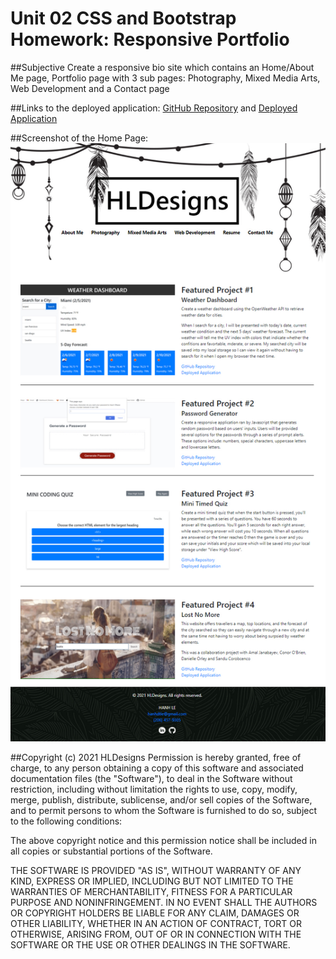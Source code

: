 # Unit 02 CSS and Bootstrap Homework: Responsive Portfolio

##Subjective
Create a responsive bio site which contains an Home/About Me page, Portfolio page with 3 sub pages: Photography, Mixed Media Arts, Web Development and a Contact page

##Links to the deployed application:
[GitHub Repository](https://github.com/hanhle1989/Bootstrap-Portfolio)
and [Deployed Application](https://hanhle1989.github.io/Bootstrap-Portfolio/index.html)


##Screenshot of the Home Page:
![code refactor demo](./images/screenshot.jpg)


##Copyright (c) 2021 HLDesigns
Permission is hereby granted, free of charge, to any person obtaining a copy of this software and associated documentation files (the "Software"), to deal in the Software without restriction, including without limitation the rights to use, copy, modify, merge, publish, distribute, sublicense, and/or sell copies of the Software, and to permit persons to whom the Software is furnished to do so, subject to the following conditions:

The above copyright notice and this permission notice shall be included in all copies or substantial portions of the Software.

THE SOFTWARE IS PROVIDED "AS IS", WITHOUT WARRANTY OF ANY KIND, EXPRESS OR IMPLIED, INCLUDING BUT NOT LIMITED TO THE WARRANTIES OF MERCHANTABILITY, FITNESS FOR A PARTICULAR PURPOSE AND NONINFRINGEMENT. IN NO EVENT SHALL THE AUTHORS OR COPYRIGHT HOLDERS BE LIABLE FOR ANY CLAIM, DAMAGES OR OTHER LIABILITY, WHETHER IN AN ACTION OF CONTRACT, TORT OR OTHERWISE, ARISING FROM, OUT OF OR IN CONNECTION WITH THE SOFTWARE OR THE USE OR OTHER DEALINGS IN THE SOFTWARE.